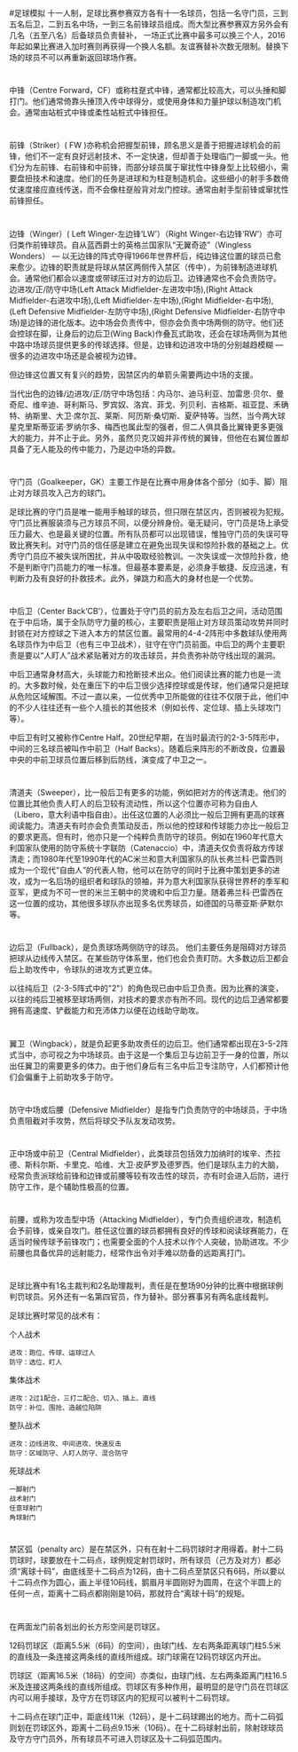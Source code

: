 
#足球模拟
十一人制，足球比赛参赛双方各有十一名球员，包括一名守门员，三到五名后卫，二到五名中场，一到三名前锋球员组成。而大型比赛参赛双方另外会有几名（五至八名）后备球员负责替补， 一场正式比赛中最多可以换三个人，2016年起如果比赛进入加时赛则再获得一个换人名额。友谊赛替补次数无限制。替换下场的球员不可以再重新返回球场作赛。 
#
中锋（Centre Forward，CF）或称柱趸式中锋，通常都比较高大，可以头捶和脚打门。他们通常倚靠头捶顶入传中球得分，或使用身体和力量护球以制造攻门机会。通常由站桩式中锋或柔性站桩式中锋担任。 
#
前锋（Striker）( FW )亦称机会把握型前锋，顾名思义是善于把握进球机会的前锋，他们不一定有良好远射技术、不一定快速，但却善于处理临门一脚或一头。他们分为左前锋、右前锋和中前锋，而部分球员属于窜扰性中锋身型上比较细小，需要盘扭技术和速度。他们的任务是进球和为柱趸制造机会。这些细小的射手多数倚仗速度接应直线传送，而不会像柱趸般背对龙门控球。通常由射手型前锋或窜扰性前锋担任。
#
边锋（Winger）( Left Winger-左边锋‘LW’）（Right Winger-右边锋‘RW’）亦可归类作前锋球员。自从蓝西爵士的英格兰国家队“无翼奇迹”（Wingless Wonders） — 以无边锋的阵式夺得1966年世界杯后，纯边锋这位置的球员已愈来愈少。边锋的职责就是将球从禁区两侧传入禁区（传中），为前锋制造进球机会。通常他们都会以速度或带球压过对方的边后卫。边锋通常也不会负责防守。
边进攻/正/防守中场(Left Attack Midfielder-左进攻中场),(Right Attack Midfielder-右进攻中场),(Left Midfielder-左中场),(Right Midfielder-右中场),(Left Defensive Midfielder-左防守中场),(Right Defensive Midfielder-右防守中场)是边锋的进化版本。边中场会负责传中，但亦会负责中场两侧的防守。他们还会控球在脚，让身后的边后卫(Wing Back)作叠瓦式助攻，还会在球场两侧为其他中路中场球员提供更多的传球选择。但是，边锋和边进攻中场的分别越趋模糊 — 很多的边进攻中场还是会被视为边锋。

但边锋这位置又有复兴的趋势，因禁区内的单箭头需要两边中场的支援。

当代出色的边锋/边进攻/正/防守中场包括：内马尔、迪马利亚、加雷思·贝尔、曼奇尼、维辛迪、哥利斯马、罗宾奴、洛宾、菲戈、列贝利、吉格斯、祖亚昆、禾确特、纳斯里、大卫·席尔瓦、莱斯、阿历斯·桑切斯、夏萨特等。当然，当今两大球星克里斯蒂亚诺·罗纳尔多、梅西也属此型的强者，但二人俱具备比翼锋更多更强大的能力，并不止于此。另外，虽然贝克汉姆并非传统的翼锋，但他在右翼位置却具备了无人能及的传中能力，乃是边中场的异数。 

#
守门员（Goalkeeper，GK）主要工作是在比赛中用身体各个部分（如手、脚）阻止对方球员攻入己方的球门。

足球比赛的守门员是唯一能用手触球的球员，但只限在禁区内，否则被视为犯规。守门员比赛服装须与己方球员不同，以便分辨身份。毫无疑问，守门员是场上承受压力最大、也是最关键的位置。所有队员都可以出现错误，惟独守门员的失误可导致比赛失利。对守门员的信任感是建立在避免出现失误和惊险扑救的基础之上。优秀守门员应不被失误所困扰，并从中吸取经验教训。一次失误或一次惊险扑救，绝不是判断守门员能力的唯一标准。但最基本要素是，必须身手敏捷、反应迅速，有判断力及有良好的扑救技术。此外，弹跳力和高大的身材也是一个优势。 

#
中后卫（Center Back‘CB’），位置处于守门员的前方及左右后卫之间，活动范围在于中后场，属于全队防守力量的核心，主要职责是阻止对方球员策动攻势并同时封锁在对方控球之下进入本方的禁区位置。最常用的4-4-2阵形中多数球队使用两名球员作为中后卫（也有三中卫战术），驻守在守门员前面。中后卫的两个主要职责是要以“人盯人”战术紧贴著对方的攻击球员，并负责弥补防守线出现的漏洞。

中后卫通常身材高大，头球能力和抢断技术出众。他们阅读比赛的能力也是一流的。大多数时候，处在重压下的中后卫很少选择控球或是传球，他们通常只是把球从危险区域解围。不过一直以来，一位优秀中卫所能做的往往不仅限于此，他们中的不少人往往还有一些个人擅长的其他技术（例如长传、定位球、插上头球攻门等）。

中后卫有时又被称作Centre Half。20世纪早期，在当时最流行的2-3-5阵形中，中间的三名球员被叫作中前卫（Half Backs）。随着后来阵形的不断改良，位置最中央的中前卫球员位置后移到后防线，演变成了中卫之一。 
#
清道夫（Sweeper），比一般后卫有更多的功能，例如把对方的传送清走。他们的位置比其他负责人盯人的后卫较有流动性，所以这个位置亦可称为自由人（Libero，意大利语中指自由）。出任这位置的人必须比一般后卫拥有更高的球赛阅读能力。清道夫有时亦会负责策动反击，所以他的控球和传球能力亦比一般后卫的要求更高。但有时，他亦只是一个纯粹负责防守的球员。例如在1960年代意大利国家队使用的防守系统十字联防（Catenaccio）中，清道夫仅负责将敌方传球清走；而1980年代至1990年代的AC米兰和意大利国家队的队长弗兰科·巴雷西则成为一个现代“自由人”的代表人物，他可以在防守的同时于比赛中策划更多的进攻，成为一名后场的组织者和球队的领袖，并为意大利国家队获得世界杯的季军和亚军，更成为不可一世的米兰王朝中的灵魂和中后卫力量。随着弗兰科·巴雷西在这一位置的成功，其他很多球队亦出现多名优秀球员，如德国的马蒂亚斯·萨默尔等。 

#
边后卫（Fullback），是负责球场两侧防守的球员。 他们主要任务是阻碍对方球员把球从边线传入禁区。在某些防守体系里，他们也会负责盯防。大多数边后卫都会后上助攻传中，令球队的进攻方式更立体。

以往纯后卫（2-3-5阵式中的"2"）的角色现已由中后卫负责。因为比赛的演变，以往的纯后卫被移至球场两侧，对技术的要求亦有所不同。现代的边后卫通常都要拥有高速度、铲截能力和充沛体力以便在边线助守助攻。 

#
翼卫（Wingback），就是负起更多助攻责任的边后卫。他们通常都出现在3-5-2阵式当中，亦可视之为中场球员。由于这是一个集后卫与边前卫于一身的位置，所以出任翼卫的需要更多的体力。由于他们身后有三名中后卫专注防守，人们都预计他们会偏重于上前助攻多于防守。 

#
防守中场或后腰（Defensive Midfielder）是指专门负责防守的中场球员，于中场负责阻截对手攻势，然后将球交予队友发动攻势。 

#
正中场或中前卫（Central Midfielder），此类球员包括效力加纳时的埃辛、杰拉德、斯科尔斯、卡里克、哈维、大卫·皮萨罗及德罗西。他们是球队主力的大脑，经常负责派球给前锋和边锋或前腰等较有攻击性的球员，亦有时会进入后防，进行防守工作，是个辅助性极高的位置。

#

前腰，或称为攻击型中场（Attacking Midfielder），专门负责组织进攻，制造机会予前锋，或亲自攻门。胜任这位置的球员都拥有良好的传球和阅读球赛能力，在适当时候传球予前锋攻门；也需要全面的个人技术以作个人突破，协助进攻。不少前腰也具备优异的远射能力，经常作出令对手难以防备的远距离打门。 
#

足球比赛中有1名主裁判和2名助理裁判，责任是在整场90分钟的比赛中根据球例判罚球员。另外还有一名第四官员，作为替补。部分赛事另有两名底线裁判。 

足球比赛时常见的战术有：

个人战术

    进攻：跑位、传球、运球过人
    防守：选位、盯人

集体战术

    进攻：2过1配合，三打二配合、切入、插上、直线
    防守：补位、围抢、造越位陷阱

整队战术

    进攻：边线进攻、中间进攻、快速反击
    防守：区域防守、人盯人防守、混合防守

死球战术

    一脚射门
    战术射门
    任意球射门
    角球射门
#    
禁区弧（penalty arc）是在禁区外，只有在射十二码罚球时才用得着。射十二码罚球时，球要放在十二码点，球例规定射罚球时，所有球员（己方及对方）都必须“离球十码”，由底线至十二码点为12码，由十二码点至禁区只有6码，所以要以十二码点作为圆心，画上半径10码线，鹅眉月半圆刚好为圆周，在这个半圆上的任何一点，距离十二码点都刚刚是10码，那就符合“离球十码”的规矩。 

#
在两面龙门前各划出的长方形空间是罚球区。

12码罚球区（距离5.5米（6码）的空间），由球门线、左右两条距离球门柱5.5米的直线及一条连接这两条线的直线所组成。球门球需在12码罚球区内开出。

罚球区（距离16.5米（18码）的空间）亦类似，由球门线、左右两条距离门柱16.5米及连接这两条线的直线所组成。罚球区有多种作用，最明显的是守门员在罚球区内可以用手接球，及守方在罚球区内的犯规可以被判十二码罚球。

十二码点在球门正中，距底线11米（12码），是十二码球踢出的地方。而十二码弧则划在罚球区外，距离十二码点9.15米（10码）。在十二码球射出前，除射球球员及守方守门员外，所有球员不可进入罚球区及十二码弧范围内。 

#